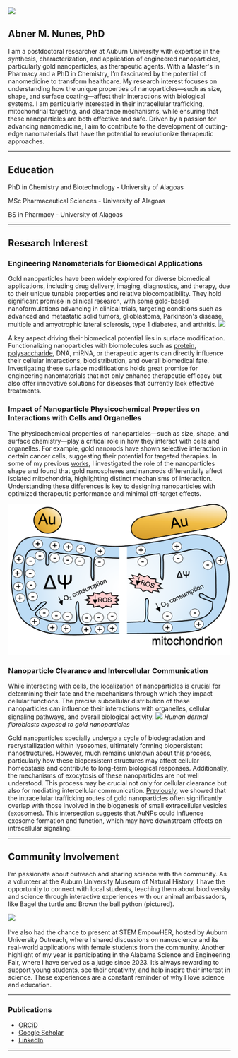<img src="images/Main1.png?raw=true"/>

## Abner M. Nunes, PhD

I am a postdoctoral researcher at Auburn University with expertise in the synthesis, characterization, and application of engineered nanoparticles, particularly gold nanoparticles, as therapeutic agents. With a Master's in Pharmacy and a PhD in Chemistry, I’m fascinated by the potential of nanomedicine to transform healthcare. My research interest focuses on understanding how the unique properties of nanoparticles—such as size, shape, and surface coating—affect their interactions with biological systems. I am particularly interested in their intracellular trafficking, mitochondrial targeting, and clearance mechanisms, while ensuring that these nanoparticles are both effective and safe.
Driven by a passion for advancing nanomedicine, I aim to contribute to the development of cutting-edge nanomaterials that have the potential to revolutionize therapeutic approaches.

---
## Education

PhD in Chemistry and Biotechnology - University of Alagoas

MSc Pharmaceutical Sciences - University of Alagoas

BS in Pharmacy - University of Alagoas

---

## Research Interest
### Engineering Nanomaterials for Biomedical Applications
Gold nanoparticles have been widely explored for diverse biomedical applications, including drug delivery, imaging, diagnostics, and therapy, due to their unique tunable properties and relative biocompatibility. They hold significant promise in clinical research, with some  gold-based nanoformulations advancing in clinical trials, targeting conditions such as advanced and metastatic solid tumors, glioblastoma, Parkinson's disease, multiple and amyotrophic lateral sclerosis, type 1 diabetes, and arthritis.
<img src="images/Main55.png?raw=true"/>

A key aspect driving their biomedical potential lies in surface modification. Functionalizing nanoparticles with biomolecules such as [protein](https://doi.org/10.1016/j.tox.2018.12.002), [polysaccharide](https://doi.org/10.1016/j.ijbiomac.2021.06.172), DNA, miRNA, or therapeutic agents can directly influence their cellular interactions, biodistribution, and overall biomedical fate. Investigating these surface modifications holds great promise for engineering nanomaterials that not only enhance therapeutic efficacy but also offer innovative solutions for diseases that currently lack effective treatments.

### Impact of Nanoparticle Physicochemical Properties on Interactions with Cells and Organelles

The physicochemical properties of nanoparticles—such as size, shape, and surface chemistry—play a critical role in how they interact with cells and organelles. For example, gold nanorods have shown selective interaction in certain cancer cells, suggesting their potential for targeted therapies. In some of my previous [works](https://doi.org/10.1007/s11051-022-05410-w), I investigated the role of the nanoparticles shape and found that gold nanospheres and nanorods differentially affect isolated mitochondria, highlighting distinct mechanisms of interaction. Understanding these differences is key to designing nanoparticles with optimized therapeutic performance and minimal off-target effects.

<img src="images/Main44.png?raw=true"/>

### Nanoparticle Clearance and Intercellular Communication

While interacting with cells, the localization of nanoparticles is crucial for determining their fate and the mechanisms through which they impact cellular functions. The precise subcellular distribution of these nanoparticles can influence their interactions with organelles, cellular signaling pathways, and overall biological activity.
<img src="images/Main22.png?raw=true"/>
<i>Human dermal fibroblasts exposed to gold nanoparticles</i>

Gold nanoparticles specially undergo a cycle of biodegradation and recrystallization within lysosomes, ultimately forming biopersistent nanostructures. However, much remains unknown about this process, particularly how these biopersistent structures may affect cellular homeostasis and contribute to long-term biological responses. Additionally, the mechanisms of exocytosis of these nanoparticles are not well understood. This process may be crucial not only for cellular clearance but also for mediating intercellular communication. [Previously](https://doi.org/10.1039/D2NA00694D), we showed that the intracellular trafficking routes of gold nanoparticles often significantly overlap with those involved in the biogenesis of small extracellular vesicles (exosomes). This intersection suggests that AuNPs could influence exosome formation and function, which may have downstream effects on intracellular signaling.

---
## Community Involvement

I’m passionate about outreach and sharing science with the community. As a volunteer at the Auburn University Museum of Natural History, I have the opportunity to connect with local students, teaching them about biodiversity and science through interactive experiences with our animal ambassadors, like Bagel the turtle and Brown the ball python (pictured). 

<img src="images/Outreach22.jpg?raw=true"/>

I’ve also had the chance to present at STEM EmpowHER, hosted by Auburn University Outreach, where I shared discussions on nanoscience and its real-world applications with female students from the community. Another highlight of my year is participating in the Alabama Science and Engineering Fair, where I have served as a judge since 2023. It’s always rewarding to support young students, see their creativity, and help inspire their interest in science. These experiences are a constant reminder of why I love science and education.

---

### Publications

- [ORCiD](https://orcid.org/0000-0002-4909-9713)
- [Google Scholar](https://scholar.google.com/citations?user=eSMn3acAAAAJ&hl=pt-BR)
- [LinkedIn](https://www.linkedin.com/in/ábner-magalhães-nunes-4a8870197/)

---
